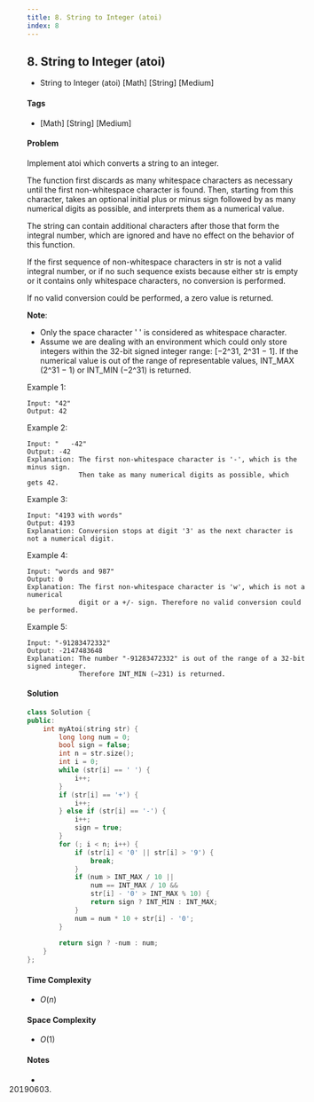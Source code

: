 ```yaml
---
title: 8. String to Integer (atoi)
index: 8
---
```


## 8. String to Integer (atoi)
- String to Integer (atoi) [Math] [String] [Medium]

#### Tags
- [Math] [String] [Medium]

#### Problem
Implement atoi which converts a string to an integer.

The function first discards as many whitespace characters as necessary until the first non-whitespace character is found. Then, starting from this character, takes an optional initial plus or minus sign followed by as many numerical digits as possible, and interprets them as a numerical value.

The string can contain additional characters after those that form the integral number, which are ignored and have no effect on the behavior of this function.

If the first sequence of non-whitespace characters in str is not a valid integral number, or if no such sequence exists because either str is empty or it contains only whitespace characters, no conversion is performed.

If no valid conversion could be performed, a zero value is returned.

**Note**:

- Only the space character ' ' is considered as whitespace character.
- Assume we are dealing with an environment which could only store integers within the 32-bit signed integer range: [−2^31,  2^31 − 1]. If the numerical value is out of the range of representable values, INT_MAX (2^31 − 1) or INT_MIN (−2^31) is returned.

Example 1:

    Input: "42"
    Output: 42

Example 2:

    Input: "   -42"
    Output: -42
    Explanation: The first non-whitespace character is '-', which is the minus sign.
                 Then take as many numerical digits as possible, which gets 42.

Example 3:

    Input: "4193 with words"
    Output: 4193
    Explanation: Conversion stops at digit '3' as the next character is not a numerical digit.

Example 4:

    Input: "words and 987"
    Output: 0
    Explanation: The first non-whitespace character is 'w', which is not a numerical 
                 digit or a +/- sign. Therefore no valid conversion could be performed.

Example 5:

    Input: "-91283472332"
    Output: -2147483648
    Explanation: The number "-91283472332" is out of the range of a 32-bit signed integer.
                 Therefore INT_MIN (−231) is returned.

#### Solution
``` C++
class Solution {
public:
    int myAtoi(string str) {
        long long num = 0;
        bool sign = false;
        int n = str.size();
        int i = 0;
        while (str[i] == ' ') {
            i++;
        }
        if (str[i] == '+') {
            i++;
        } else if (str[i] == '-') {
            i++;
            sign = true;
        }
        for (; i < n; i++) {
            if (str[i] < '0' || str[i] > '9') {
                break;
            }
            if (num > INT_MAX / 10 || 
                num == INT_MAX / 10 && 
                str[i] - '0' > INT_MAX % 10) {
                return sign ? INT_MIN : INT_MAX;
            }
            num = num * 10 + str[i] - '0';
        }
        
        return sign ? -num : num;
    }
};
```

#### Time Complexity
- $O(n)$

#### Space Complexity
- $O(1)$

#### Notes
- 20190603.
